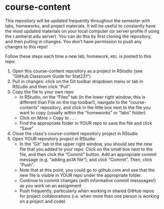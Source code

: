 # course-content

This repository will be updated frequently throughout the semester with labs, homeworks, and project materials. It will be useful to constantly have the most updated materials on your local computer (or server profile if using the r.amherst.edu server). You can do this by first cloning the repository, and then pulling in changes. You don't have permission to push any changes to this repo!

Follow these steps each time a new lab, homework, etc. is posted to this repo:

1. Open this course-content repository as a project in RStudio (see "GitHub Classroom Guide for Stat231")
2. Pull in changes: click on the Git toolbar dropdown menu or tab in RStudio and then click “Pull”.
3. Copy the file to your own repo
     - In RStudio, on the “Files” tab (in the lower right window; this is different than File on the top toolbar!), navigate to the “course-contents” repository, and click in the little box next to the file you want to copy (usually within the “homeworks” or “labs” folder)
     - Click on More > Copy to . . .
     - Find the appropriate folder in YOUR repo to save the file and click “Save”
4. Close the class's course-content repository project in RStudio
5. Open YOUR repository project in RStudio
     - In the “Git” tab in the upper right window, you should see the new file that you added to your repo. Click on the small box next to the file, and then click the “Commit” button. Add an appropriate commit message (e.g. “adding ps1A file”), and click “Commit”. Then, click “Push”.
     - Note that at this point, you could go to github.com and see that the new file is visible in YOUR repo under the appropriate folder.
     - Continue to commit changes (with informative commit messsages!) as you work on an assignment
     - Push frequently, particularly when working in shared GitHub repos for project collaborations (i.e. when more than one person is working on a project and code)
